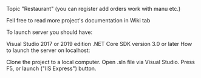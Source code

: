 Topic "Restaurant" (you can register add orders work with manu etc.)

Fell free to read more project's documentation in Wiki tab


To launch server you should have:

Visual Studio 2017 or 2019 edition
.NET Core SDK version 3.0 or later
How to launch the server on localhost:

Clone the project to a local computer.
Open .sln file via Visual Studio.
Press F5, or launch ("IIS Express") button.
